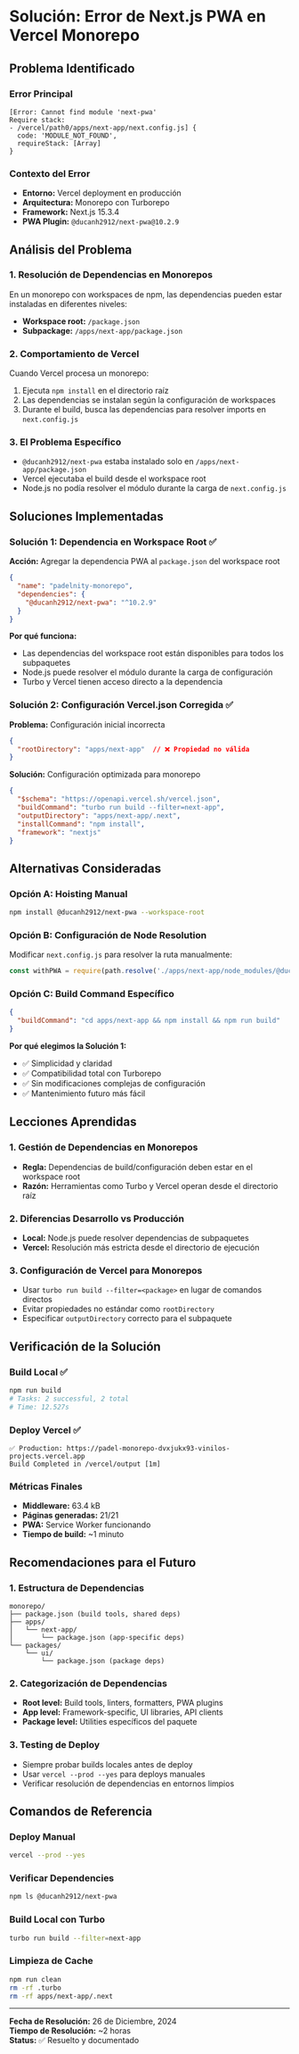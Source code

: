 # Solución: Error de Next.js PWA en Vercel Monorepo

## Problema Identificado

### Error Principal
```
[Error: Cannot find module 'next-pwa'
Require stack:
- /vercel/path0/apps/next-app/next.config.js] {
  code: 'MODULE_NOT_FOUND',
  requireStack: [Array]
}
```

### Contexto del Error
- **Entorno:** Vercel deployment en producción
- **Arquitectura:** Monorepo con Turborepo
- **Framework:** Next.js 15.3.4
- **PWA Plugin:** `@ducanh2912/next-pwa@10.2.9`

## Análisis del Problema

### 1. Resolución de Dependencias en Monorepos
En un monorepo con workspaces de npm, las dependencias pueden estar instaladas en diferentes niveles:
- **Workspace root:** `/package.json`
- **Subpackage:** `/apps/next-app/package.json`

### 2. Comportamiento de Vercel
Cuando Vercel procesa un monorepo:
1. Ejecuta `npm install` en el directorio raíz
2. Las dependencias se instalan según la configuración de workspaces
3. Durante el build, busca las dependencias para resolver imports en `next.config.js`

### 3. El Problema Específico
- `@ducanh2912/next-pwa` estaba instalado solo en `/apps/next-app/package.json`
- Vercel ejecutaba el build desde el workspace root
- Node.js no podía resolver el módulo durante la carga de `next.config.js`

## Soluciones Implementadas

### Solución 1: Dependencia en Workspace Root ✅

**Acción:** Agregar la dependencia PWA al `package.json` del workspace root

```json
{
  "name": "padelnity-monorepo",
  "dependencies": {
    "@ducanh2912/next-pwa": "^10.2.9"
  }
}
```

**Por qué funciona:**
- Las dependencias del workspace root están disponibles para todos los subpaquetes
- Node.js puede resolver el módulo durante la carga de configuración
- Turbo y Vercel tienen acceso directo a la dependencia

### Solución 2: Configuración Vercel.json Corregida ✅

**Problema:** Configuración inicial incorrecta
```json
{
  "rootDirectory": "apps/next-app"  // ❌ Propiedad no válida
}
```

**Solución:** Configuración optimizada para monorepo
```json
{
  "$schema": "https://openapi.vercel.sh/vercel.json",
  "buildCommand": "turbo run build --filter=next-app",
  "outputDirectory": "apps/next-app/.next",
  "installCommand": "npm install",
  "framework": "nextjs"
}
```

## Alternativas Consideradas

### Opción A: Hoisting Manual
```bash
npm install @ducanh2912/next-pwa --workspace-root
```

### Opción B: Configuración de Node Resolution
Modificar `next.config.js` para resolver la ruta manualmente:
```javascript
const withPWA = require(path.resolve('./apps/next-app/node_modules/@ducanh2912/next-pwa'))
```

### Opción C: Build Command Específico
```json
{
  "buildCommand": "cd apps/next-app && npm install && npm run build"
}
```

**Por qué elegimos la Solución 1:**
- ✅ Simplicidad y claridad
- ✅ Compatibilidad total con Turborepo
- ✅ Sin modificaciones complejas de configuración
- ✅ Mantenimiento futuro más fácil

## Lecciones Aprendidas

### 1. Gestión de Dependencias en Monorepos
- **Regla:** Dependencias de build/configuración deben estar en el workspace root
- **Razón:** Herramientas como Turbo y Vercel operan desde el directorio raíz

### 2. Diferencias Desarrollo vs Producción
- **Local:** Node.js puede resolver dependencias de subpaquetes
- **Vercel:** Resolución más estricta desde el directorio de ejecución

### 3. Configuración de Vercel para Monorepos
- Usar `turbo run build --filter=<package>` en lugar de comandos directos
- Evitar propiedades no estándar como `rootDirectory`
- Especificar `outputDirectory` correcto para el subpaquete

## Verificación de la Solución

### Build Local ✅
```bash
npm run build
# Tasks: 2 successful, 2 total
# Time: 12.527s
```

### Deploy Vercel ✅
```
✅ Production: https://padel-monorepo-dvxjukx93-vinilos-projects.vercel.app
Build Completed in /vercel/output [1m]
```

### Métricas Finales
- **Middleware:** 63.4 kB
- **Páginas generadas:** 21/21
- **PWA:** Service Worker funcionando
- **Tiempo de build:** ~1 minuto

## Recomendaciones para el Futuro

### 1. Estructura de Dependencias
```
monorepo/
├── package.json (build tools, shared deps)
├── apps/
│   └── next-app/
│       └── package.json (app-specific deps)
└── packages/
    └── ui/
        └── package.json (package deps)
```

### 2. Categorización de Dependencias
- **Root level:** Build tools, linters, formatters, PWA plugins
- **App level:** Framework-specific, UI libraries, API clients
- **Package level:** Utilities específicos del paquete

### 3. Testing de Deploy
- Siempre probar builds locales antes de deploy
- Usar `vercel --prod --yes` para deploys manuales
- Verificar resolución de dependencias en entornos limpios

## Comandos de Referencia

### Deploy Manual
```bash
vercel --prod --yes
```

### Verificar Dependencies
```bash
npm ls @ducanh2912/next-pwa
```

### Build Local con Turbo
```bash
turbo run build --filter=next-app
```

### Limpieza de Cache
```bash
npm run clean
rm -rf .turbo
rm -rf apps/next-app/.next
```

---

**Fecha de Resolución:** 26 de Diciembre, 2024  
**Tiempo de Resolución:** ~2 horas  
**Status:** ✅ Resuelto y documentado 